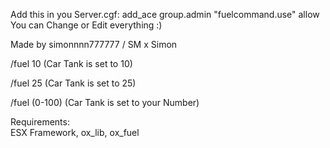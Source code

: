 Add this in you Server.cgf:    add_ace group.admin "fuelcommand.use" allow
You can Change or Edit everything :)

Made by simonnnn777777 / SM x Simon

/fuel 10    (Car Tank is set to 10)

/fuel 25    (Car Tank is set to 25)

/fuel (0-100)    (Car Tank is set to your Number)

Requirements:  
ESX Framework, ox_lib, ox_fuel 



